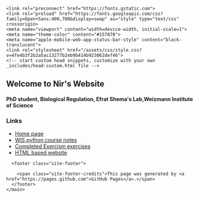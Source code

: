 
<!DOCTYPE html>
<html lang="en-US">
  <head>
    <meta charset="UTF-8">

<!-- Begin Jekyll SEO tag v2.7.1 -->
<title>Nir Erez Website | amiro-tech.github.io</title>
<meta name="generator" content="Jekyll v3.9.0" />
<meta property="og:title" content="Nir Erez" />
<meta property="og:locale" content="en_US" />
<link rel="canonical" href="https://nirer06.github.io/" />
<meta property="og:url" content="https://nirer06.github.io/" />
<meta property="og:site_name" content="nirer06.github.io" />
<meta name="twitter:card" content="summary" />
<meta property="twitter:title" content="Nir Erez" />
<script type="application/ld+json">
{"url":"https://amiro-tech.github.io/","@type":"WebSite","headline":"Amir Haluts","name":"amiro-tech.github.io","@context":"https://schema.org"}</script>
<!-- End Jekyll SEO tag -->

    <link rel="preconnect" href="https://fonts.gstatic.com">
    <link rel="preload" href="https://fonts.googleapis.com/css?family=Open+Sans:400,700&display=swap" as="style" type="text/css" crossorigin>
    <meta name="viewport" content="width=device-width, initial-scale=1">
    <meta name="theme-color" content="#157878">
    <meta name="apple-mobile-web-app-status-bar-style" content="black-translucent">
    <link rel="stylesheet" href="/assets/css/style.css?v=4fe4b3f2b2a5ac13277b2eb9b414b923062def46">
    <!-- start custom head snippets, customize with your own _includes/head-custom.html file -->

<!-- Setup Google Analytics -->



<!-- You can set your favicon here -->
<!-- link rel="shortcut icon" type="image/x-icon" href="/favicon.ico" -->

<!-- end custom head snippets -->

  </head>
  <body>

<h2 id="experience"><strong>Welcome to Nir's Website</strong></h2>

<h4 id="phd-student-theoretical-Biological-Regulation">PhD student, Biological Regulation, Efrat Shema's Lab,Weizmann Institute of Science</h4>
<h3 id="Links">Links</h3>
<ul>
  <li><a href="https://nirer06.github.io/">Home page</a></li>
  <li><a href="https://nirer06.github.io/python_notes">WIS python course notes</a></li>
  <li><a href="https://nirer06.github.io/exercism">Completed Exercism exercises</a></li>
  <li><a href="https://nirer06.github.io/web/">HTML based website</a></li>
</ul>


      <footer class="site-footer">

        <span class="site-footer-credits">This page was generated by <a href="https://pages.github.com">GitHub Pages</a>.</span>
      </footer>
    </main>
  </body>
</html>
